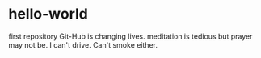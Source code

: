 # hello-world
first repository
Git-Hub is changing lives. 
meditation is tedious but prayer may not be. 
I can't drive. Can't smoke either. 
